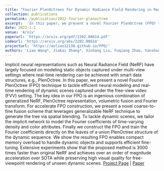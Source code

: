 ```yaml
---
title: "Fourier PlenOctrees for Dynamic Radiance Field Rendering in Real-time"
collection: publications
permalink: /publication/2022-fourier-plenoctree
excerpt:  'In this paper, we present a novel Fourier PlenOctree (FPO) technique to tackle efficient neural modeling and real-time rendering of dynamic scenes captured under the free-view video (FVV) setting.'
date: 2022-1-1
venue: 'Arxiv'
paperurl: 'https://arxiv.org/pdf/2202.08614.pdf'
codeurl: 'https://arxiv.org/abs/2202.08614'
projecturl: 'https://aoliao12138.github.io/FPO/'
authors: 'Liao Wang*, Jiakai Zhang*, Xinhang Liu, Fuqiang Zhao, Yanshun Zhang, Yingliang Zhang, Minye Wu, Lan Xu, Jingyi Yu'
---
```

Implicit neural representations such as Neural Radiance Field (NeRF) have largely focused on modeling static objects captured under multi-view settings where real-time rendering can be achieved with smart data structures, e.g., PlenOctree. In this paper, we present a novel Fourier PlenOctree (FPO) technique to tackle efficient neural modeling and real-time rendering of dynamic scenes captured under the free-view video (FVV) setting. The key idea in our FPO is an ingenious combination of generalized NeRF, PlenOctree representation, volumetric fusion and Fourier transform. For accelerate FPO construction, we present a novel coarse-to-fine fusion scheme that leverages generalizable NeRF technique to generate the tree via spatial blending. To tackle dynamic scenes, we tailor the implicit network to model the Fourier coefficients of time-varying density and color attributes. Finally we construct the FPO and train the Fourier coefficients directly on the leaves of a union PlenOctree structure of the dynamic sequence. We show the resulting FPO enables compact memory overload to handle dynamic objects and supports efficient fine-tuning. Extensive experiments show that the proposed method is 3000 times faster than original NeRF and achieves over an order of magnitude acceleration over SOTA while preserving high visual quality for free-viewpoint rendering of unseen dynamic scenes.
[Project Page](https://aoliao12138.github.io/FPO/) |  [Paper](https://arxiv.org/pdf/2202.08614.pdf) 
